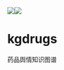 ![](https://github.com/logique233/kgdrugs/workflows/CI/badge.svg)![](https://github.com/logique233/kgdrugs/workflows/JavaCI/badge.svg)
# kgdrugs
药品舆情知识图谱
